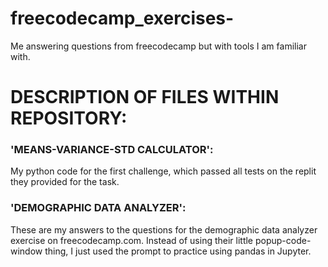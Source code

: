 # freecodecamp_exercises-
Me answering questions from freecodecamp but with tools I am familiar with.


# DESCRIPTION OF FILES WITHIN REPOSITORY:

### 'MEANS-VARIANCE-STD CALCULATOR':
My python code for the first challenge, which passed all tests on the replit they provided for the task.


### 'DEMOGRAPHIC DATA ANALYZER':
These are my answers to the questions for the demographic data analyzer exercise on freecodecamp.com. Instead of using their little popup-code-window thing, I just used the prompt to practice using pandas in Jupyter. 
